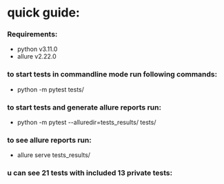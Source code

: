 # quick guide:  
### Requirements:  
 - python v3.11.0  
 - allure v2.22.0

### to start tests in commandline mode run following commands:  
 - python -m pytest tests/   

### to start tests and generate allure reports run:  
 - python -m pytest --alluredir=tests_results/ tests/    

### to see allure reports run:  
 - allure serve tests_results/    
  
### u can see 21 tests with included 13 private tests:
